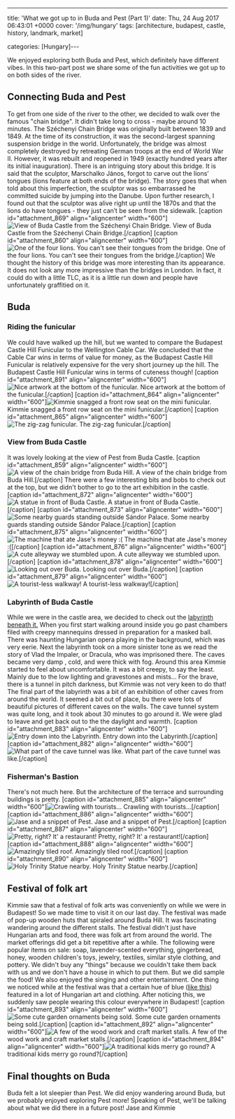 ---
title: 'What we got up to in Buda and Pest (Part 1)'
date: Thu, 24 Aug 2017 06:43:01 +0000
cover: '/img/hungary'
tags: [architecture, budapest, castle, history, landmark, market]

categories: [Hungary]---

We enjoyed exploring both Buda and Pest, which definitely have different vibes. In this two-part post we share some of the fun activities we got up to on both sides of the river. 

Connecting Buda and Pest
------------------------

To get from one side of the river to the other, we decided to walk over the famous "chain bridge". It didn't take long to cross - maybe around 10 minutes. The Széchenyi Chain Bridge was originally built between 1839 and 1849. At the time of its construction, it was the second-largest spanning suspension bridge in the world. Unfortunately, the bridge was almost completely destroyed by retreating German troops at the end of World War II. However, it was rebuilt and reopened in 1949 (exactly hundred years after its initial inauguration). There is an intriguing story about this bridge. It is said that the sculptor, Marschalko János, forgot to carve out the lions’ tongues (lions feature at both ends of the bridge). The story goes that when told about this imperfection, the sculptor was so embarrassed he committed suicide by jumping into the Danube. Upon further research, I found out that the sculptor was alive right up until the 1870s and that the lions do have tongues - they just can’t be seen from the sidewalk. \[caption id="attachment_869" align="aligncenter" width="600"\]![View of Buda Castle from the Széchenyi Chain Bridge.](http://coupleofkiwis.com/wp-content/uploads/2017/08/bud-castle-view-from-chain-bridge-600x338.jpg) View of Buda Castle from the Széchenyi Chain Bridge.\[/caption\] \[caption id="attachment_860" align="aligncenter" width="600"\]![One of the four lions. You can't see their tongues from the bridge. ](http://coupleofkiwis.com/wp-content/uploads/2017/08/bud-lion-600x338.jpg) One of the four lions. You can't see their tongues from the bridge.\[/caption\] We thought the history of this bridge was more interesting than its appearance. It does not look any more impressive than the bridges in London. In fact, it could do with a little TLC, as it is a little run down and people have unfortunately graffitied on it.

Buda
----

### Riding the funicular

We could have walked up the hill, but we wanted to compare the Budapest Castle Hill Funicular to the Wellington Cable Car. We concluded that the Cable Car wins in terms of value for money, as the Budapest Castle Hill Funicular is relatively expensive for the very short journey up the hill. The Budapest Castle Hill Funicular wins in terms of cuteness though! \[caption id="attachment_891" align="aligncenter" width="600"\]![Nice artwork at the bottom of the funicular.](http://coupleofkiwis.com/wp-content/uploads/2017/08/bud-funicular-art-600x355.jpg) Nice artwork at the bottom of the funicular.\[/caption\] \[caption id="attachment_864" align="aligncenter" width="600"\]![Kimmie snagged a front row seat on the mini funicular.](http://coupleofkiwis.com/wp-content/uploads/2017/08/bud-funicular-2-600x338.jpg) Kimmie snagged a front row seat on the mini funicular.\[/caption\] \[caption id="attachment_865" align="aligncenter" width="600"\]![The zig-zag funicular.](http://coupleofkiwis.com/wp-content/uploads/2017/08/bud-funicular-600x337.jpg) The zig-zag funicular.\[/caption\]

### View from Buda Castle

It was lovely looking at the view of Pest from Buda Castle. \[caption id="attachment_859" align="aligncenter" width="600"\]![A view of the chain bridge from Buda Hill.](http://coupleofkiwis.com/wp-content/uploads/2017/08/bud-chain-b-600x338.jpg) A view of the chain bridge from Buda Hill.\[/caption\] There were a few interesting bits and bobs to check out at the top, but we didn't bother to go to the art exhibition in the castle. \[caption id="attachment_872" align="aligncenter" width="600"\]![A statue in front of Buda Castle.](http://coupleofkiwis.com/wp-content/uploads/2017/08/bud-castle-top1-600x337.jpg) A statue in front of Buda Castle.\[/caption\] \[caption id="attachment_873" align="aligncenter" width="600"\]![Some nearby guards standing outside Sándor Palace.](http://coupleofkiwis.com/wp-content/uploads/2017/08/bud-castle-guards-600x338.jpg) Some nearby guards standing outside Sándor Palace.\[/caption\] \[caption id="attachment_875" align="aligncenter" width="600"\]![The machine that ate Jase's money :( ](http://coupleofkiwis.com/wp-content/uploads/2017/08/bud-machine--600x338.jpg) The machine that ate Jase's money :(\[/caption\] \[caption id="attachment_876" align="aligncenter" width="600"\]![A cute alleyway we stumbled upon.](http://coupleofkiwis.com/wp-content/uploads/2017/08/bud-allyway-600x338.jpg) A cute alleyway we stumbled upon.\[/caption\] \[caption id="attachment_878" align="aligncenter" width="600"\]![Looking out over Buda.](http://coupleofkiwis.com/wp-content/uploads/2017/08/buda-view-600x338.jpg) Looking out over Buda.\[/caption\] \[caption id="attachment_879" align="aligncenter" width="600"\]![A tourist-less walkway!](http://coupleofkiwis.com/wp-content/uploads/2017/08/buda-walkway-600x338.jpg) A tourist-less walkway!\[/caption\]

### Labyrinth of Buda Castle

While we were in the castle area, we decided to check out the [labyrinth beneath it.](http://labirintus.eu/) When you first start walking around inside you go past chambers filed with creepy mannequins dressed in preparation for a masked ball. There was haunting Hungarian opera playing in the background, which was very eerie. Next the labyrinth took on a more sinister tone as we read the story of Vlad the Impaler, or Dracula, who was imprisoned there. The caves became very damp , cold, and were thick with fog. Around this area Kimmie started to feel about uncomfortable. It was a bit creepy, to say the least. Mainly due to the low lighting and gravestones and mists... For the brave, there is a tunnel in pitch darkness, but Kimmie was not very keen to do that! The final part of the labyrinth was a bit of an exhibition of other caves from around the world. It seemed a bit out of place, bu there were lots of beautiful pictures of different caves on the walls. The cave tunnel system was quite long, and it took about 30 minutes to go around it. We were glad to leave and get back out to the the daylight and warmth. \[caption id="attachment_883" align="aligncenter" width="600"\]![Entry down into the Labyrinth. ](http://coupleofkiwis.com/wp-content/uploads/2017/08/bud-cave-600x338.jpg) Entry down into the Labyrinth.\[/caption\] \[caption id="attachment_882" align="aligncenter" width="600"\]![What part of the cave tunnel was like.](http://coupleofkiwis.com/wp-content/uploads/2017/08/bud-cave-2-600x338.jpg) What part of the cave tunnel was like.\[/caption\]

### Fisherman's Bastion

There's not much here. But the architecture of the terrace and surrounding buildings is pretty. \[caption id="attachment_885" align="aligncenter" width="600"\]![Crawling with tourists...](http://coupleofkiwis.com/wp-content/uploads/2017/08/bud-bastion-2-600x337.jpg) Crawling with tourists...\[/caption\] \[caption id="attachment_886" align="aligncenter" width="600"\]![Jase and a snippet of Pest.](http://coupleofkiwis.com/wp-content/uploads/2017/08/bud-bastion-3-600x338.jpg) Jase and a snippet of Pest.\[/caption\] \[caption id="attachment_887" align="aligncenter" width="600"\]![Pretty, right? It' a restaurant!](http://coupleofkiwis.com/wp-content/uploads/2017/08/bud-bastion-4-600x338.jpg) Pretty, right? It' a restaurant!\[/caption\] \[caption id="attachment_888" align="aligncenter" width="600"\]![Amazingly tiled roof.](http://coupleofkiwis.com/wp-content/uploads/2017/08/bud-bastion-600x337.jpg) Amazingly tiled roof.\[/caption\] \[caption id="attachment_890" align="aligncenter" width="600"\]![Holy Trinity Statue nearby.](http://coupleofkiwis.com/wp-content/uploads/2017/08/bud-statue-600x338.jpg) Holy Trinity Statue nearby.\[/caption\]

Festival of folk art
--------------------

Kimmie saw that a festival of folk arts was conveniently on while we were in Budapest! So we made time to visit it on our last day. The festival was made of pop-up wooden huts that spiraled around Buda Hill. It was fascinating wandering around the different stalls. The festival didn't just have Hungarian arts and food, there was folk art from around the world. The market offerings did get a bit repetitive after a while. The following were popular items on sale: soap, lavender-scented everything, gingerbread, honey, wooden children's toys, jewelry, textiles, similar style clothing, and pottery. We didn't buy any "things" because we couldn't take them back with us and we don't have a house in which to put them. But we did sample the food! We also enjoyed the singing and other entertainment. One thing we noticed while at the festival was that a certain hue of blue ([like this](http://www.kekfestocotton.co.uk/images_uploads/fek_011_b.jpg)) featured in a lot of Hungarian art and clothing. After noticing this, we suddenly saw people wearing this colour everywhere in Budapest! \[caption id="attachment_893" align="aligncenter" width="600"\]![Some cute garden ornaments being sold.](http://coupleofkiwis.com/wp-content/uploads/2017/08/buda-market-600x338.jpg) Some cute garden ornaments being sold.\[/caption\] \[caption id="attachment_892" align="aligncenter" width="600"\]![A few of the wood work and craft market stalls.](http://coupleofkiwis.com/wp-content/uploads/2017/08/buda-market-2-600x338.jpg) A few of the wood work and craft market stalls.\[/caption\] \[caption id="attachment_894" align="aligncenter" width="600"\]![A traditional kids merry go round?](http://coupleofkiwis.com/wp-content/uploads/2017/08/bud-merry-go-around-600x337.jpg) A traditional kids merry go round?\[/caption\]

Final thoughts on Buda
----------------------

Buda felt a lot sleepier than Pest. We did enjoy wandering around Buda, but we probably enjoyed exploring Pest more! Speaking of Pest, we'll be talking about what we did there in a future post! Jase and Kimmie